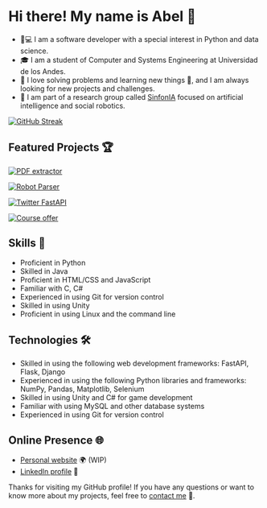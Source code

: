 # Hi there! My name is Abel :wave:
- 🐍💻 I am a software developer with a special interest in Python and data science.
- :mortar_board: I am  a student of Computer and Systems Engineering at Universidad de los Andes.
- 💪 I love solving problems and learning new things 🤔, and I am always looking for new projects and challenges.
- 🤖 I am part of a research group called [SinfonIA](https://sinfoniauniandes.github.io/) focused on artificial intelligence and social robotics.

[![GitHub Streak](https://streak-stats.demolab.com?user=abelarismendy&hide_border=true&date_format=j%20M%5B%20Y%5D)](https://git.io/streak-stats)

## Featured Projects 🏆

[![PDF extractor](https://github-readme-stats.vercel.app/api/pin/?username=abelarismendy&repo=extract_pdf)](https://github.com/abelarismendy/extract_pdf)

[![Robot Parser](https://github-readme-stats.vercel.app/api/pin/?username=LYM202202-AM&repo=RobotParser)](https://github.com/LYM202202-AM/RobotParser)

[![Twitter FastAPI](https://github-readme-stats.vercel.app/api/pin/?username=abelarismendy&repo=twitter-fast-api)](https://github.com/abelarismendy/twitter-fast-api)

[![Course offer](https://github-readme-stats.vercel.app/api/pin/?username=abelarismendy&repo=oferta-cursos)](https://github.com/abelarismendy/oferta-cursos)



## Skills 💪

- Proficient in Python
- Skilled in Java
- Proficient in HTML/CSS and JavaScript
- Familiar with C, C#
- Experienced in using Git for version control
- Skilled in using Unity
- Proficient in using Linux and the command line

## Technologies 🛠

- Skilled in using the following web development frameworks: FastAPI, Flask, Django
- Experienced in using the following Python libraries and frameworks: NumPy, Pandas, Matplotlib, Selenium
- Skilled in using Unity and C# for game development
- Familiar with using MySQL and other database systems
- Experienced in using Git for version control

## Online Presence 🌐

- [Personal website](https://abel.arismendy.co) 🌍 (WIP)
- [LinkedIn profile](https://www.linkedin.com/in/abelarismendy/) 💼


Thanks for visiting my GitHub profile! If you have any questions or want to know more about my projects, feel free to [contact me](mailto:abel@arismendy.co?cc=a.arismendy@uniandes.edu.co&subject=Contact%20me%20-%20Github) 💬.
